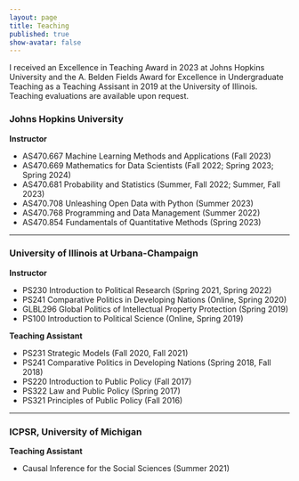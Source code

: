 ```yaml
---
layout: page
title: Teaching
published: true
show-avatar: false
---
```


I received an Excellence in Teaching Award in 2023 at Johns Hopkins University and the A. Belden Fields Award for Excellence in Undergraduate Teaching as a Teaching Assisant in 2019 at the University of Illinois. Teaching evaluations are available upon request.

### Johns Hopkins University
**Instructor**
- AS470.667 Machine Learning Methods and Applications (Fall 2023)
- AS470.669 Mathematics for Data Scientists (Fall 2022; Spring 2023; Spring 2024)
- AS470.681 Probability and Statistics (Summer, Fall 2022; Summer, Fall 2023)
- AS470.708 Unleashing Open Data with Python (Summer 2023)
- AS470.768 Programming and Data Management (Summer 2022)
- AS470.854 Fundamentals of Quantitative Methods (Spring 2023)

_____________________________

### University of Illinois at Urbana-Champaign
**Instructor**
- PS230 Introduction to Political Research (Spring 2021, Spring 2022)
- PS241 Comparative Politics in Developing Nations (Online, Spring 2020)
- GLBL296 Global Politics of Intellectual Property Protection (Spring 2019)
- PS100 Introduction to Political Science (Online, Spring 2019)

**Teaching Assistant**
- PS231 Strategic Models (Fall 2020, Fall 2021) 
- PS241 Comparative Politics in Developing Nations (Spring 2018, Fall 2018)
- PS220 Introduction to Public Policy (Fall 2017)
- PS322 Law and Public Policy (Spring 2017)
- PS321 Principles of Public Policy (Fall 2016)

_____________________________

### ICPSR, University of Michigan
**Teaching Assistant**
- Causal Inference for the Social Sciences (Summer 2021)
